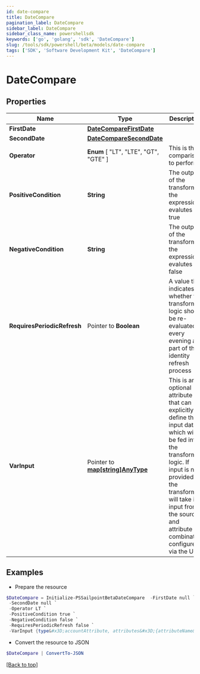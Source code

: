 ```yaml
---
id: date-compare
title: DateCompare
pagination_label: DateCompare
sidebar_label: DateCompare
sidebar_class_name: powershellsdk
keywords: ['go', 'golang', 'sdk', 'DateCompare'] 
slug: /tools/sdk/powershell/beta/models/date-compare
tags: ['SDK', 'Software Development Kit', 'DateCompare']
---
```



# DateCompare

## Properties

Name | Type | Description | Notes
------------ | ------------- | ------------- | -------------
**FirstDate** |  [**DateCompareFirstDate**](date-compare-first-date) |  | 
**SecondDate** |  [**DateCompareSecondDate**](date-compare-second-date) |  | 
**Operator** |   **Enum** [  "LT",    "LTE",    "GT",    "GTE" ] | This is the comparison to perform. | Operation | Description | | --------- | ------- | | LT        | Strictly less than: firstDate &lt; secondDate | | LTE       | Less than or equal to: firstDate &lt;&#x3D; secondDate | | GT        | Strictly greater than: firstDate &gt; secondDate | | GTE       | Greater than or equal to: firstDate &gt;&#x3D; secondDate |  | 
**PositiveCondition** |  **String** | The output of the transform if the expression evalutes to true | 
**NegativeCondition** |  **String** | The output of the transform if the expression evalutes to false | 
**RequiresPeriodicRefresh** |  Pointer to **Boolean** | A value that indicates whether the transform logic should be re-evaluated every evening as part of the identity refresh process | [optional] [default to $false]
**VarInput** |  Pointer to [**map[string]AnyType**](any-type) | This is an optional attribute that can explicitly define the input data which will be fed into the transform logic. If input is not provided, the transform will take its input from the source and attribute combination configured via the UI. | [optional] 

## Examples

- Prepare the resource
```powershell
$DateCompare = Initialize-PSSailpointBetaDateCompare  -FirstDate null `
 -SecondDate null `
 -Operator LT `
 -PositiveCondition true `
 -NegativeCondition false `
 -RequiresPeriodicRefresh false `
 -VarInput {type&#x3D;accountAttribute, attributes&#x3D;{attributeName&#x3D;first_name, sourceName&#x3D;Source}}
```

- Convert the resource to JSON
```powershell
$DateCompare | ConvertTo-JSON
```


[[Back to top]](#) 

